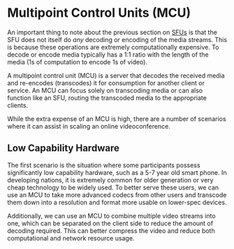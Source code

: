 # Multipoint Control Units (MCU)

An important thing to note about the previous section on [SFUs](sfu.md) is that the SFU does not itself do *any* decoding or encoding of the media streams.  This is because these operations are extremely computationally expensive.  To decode or encode media typically has a 1:1 ratio with the length of the media (1s of computation to encode 1s of video).  

A multipoint control unit (MCU) is a server that decodes the received media and re-encodes (transcodes) it for consumption for another client or service.  An MCU can focus solely on transcoding media or can also function like an SFU, routing the transcoded media to the appropriate clients.  

While the extra expense of an MCU is high, there are a number of scenarios where it can assist in scaling an online videoconference.  

## Low Capability Hardware

The first scenario is the situation where some participants possess significantly low capability hardware, such as a 5-7 year old smart phone.  In developing nations, it is extremely common for older generation or very cheap technology to be widely used.  To better serve these users, we can use an MCU to take more advanced codecs from other users and transcode them down into a resolution and format more usable on lower-spec devices.  

Additionally, we can use an MCU to combine multiple video streams into one, which can be separated on the client side to reduce the amount of decoding required.  This can better compress the video and reduce both computational and network resource usage.  
